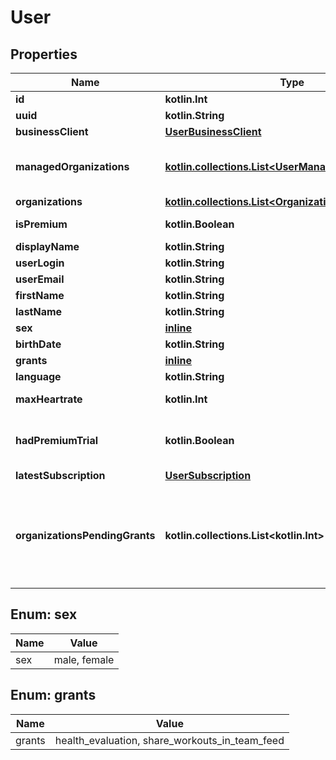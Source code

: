 
# User

## Properties
Name | Type | Description | Notes
------------ | ------------- | ------------- | -------------
**id** | **kotlin.Int** |  |  [optional]
**uuid** | **kotlin.String** |  |  [optional]
**businessClient** | [**UserBusinessClient**](UserBusinessClient.md) |  |  [optional]
**managedOrganizations** | [**kotlin.collections.List&lt;UserManagedOrganizations&gt;**](UserManagedOrganizations.md) | list of organizations the user can manage |  [optional]
**organizations** | [**kotlin.collections.List&lt;Organization&gt;**](Organization.md) |  |  [optional]
**isPremium** | **kotlin.Boolean** |  |  [optional] [readonly]
**displayName** | **kotlin.String** |  |  [optional]
**userLogin** | **kotlin.String** |  |  [optional]
**userEmail** | **kotlin.String** |  |  [optional]
**firstName** | **kotlin.String** |  |  [optional]
**lastName** | **kotlin.String** |  |  [optional]
**sex** | [**inline**](#SexEnum) |  |  [optional]
**birthDate** | **kotlin.String** |  |  [optional]
**grants** | [**inline**](#kotlin.collections.List&lt;GrantsEnum&gt;) |  |  [optional]
**language** | **kotlin.String** |  |  [optional]
**maxHeartrate** | **kotlin.Int** | Max heart rate (BPM) |  [optional]
**hadPremiumTrial** | **kotlin.Boolean** | indicate that user has used trial in the past |  [optional]
**latestSubscription** | [**UserSubscription**](UserSubscription.md) |  |  [optional]
**organizationsPendingGrants** | **kotlin.collections.List&lt;kotlin.Int&gt;** | List of organizations for which the user has not accepted or rejected the required permissions |  [optional]


<a name="SexEnum"></a>
## Enum: sex
Name | Value
---- | -----
sex | male, female


<a name="kotlin.collections.List<GrantsEnum>"></a>
## Enum: grants
Name | Value
---- | -----
grants | health_evaluation, share_workouts_in_team_feed



